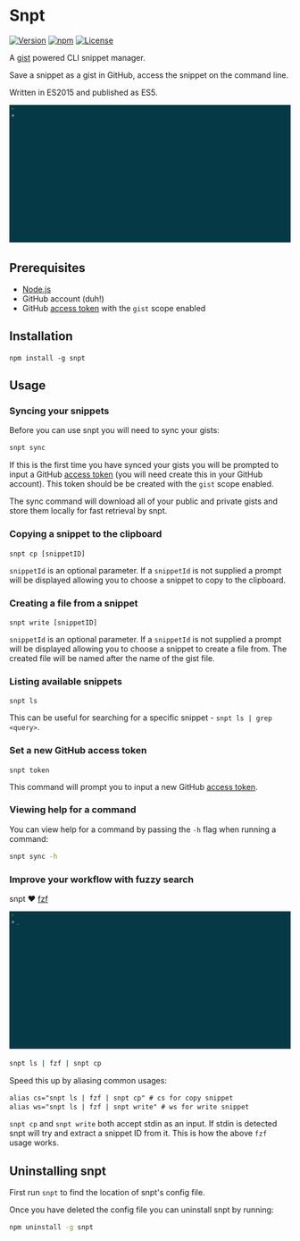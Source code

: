 # Snpt

[![Version](https://img.shields.io/npm/v/snpt.svg?style=flat-square)](https://www.npmjs.com/package/snpt)
[![npm](https://img.shields.io/npm/dm/snpt.svg?style=flat-square)](https://www.npmjs.com/package/snpt)
[![License](https://img.shields.io/github/license/mike182uk/snpt.svg?style=flat-square)](https://www.npmjs.com/package/snpt)

A [gist](https://gist.github.com/) powered CLI snippet manager.

Save a snippet as a gist in GitHub, access the snippet on the command line.

Written in ES2015 and published as ES5.

![](example.gif)

## Prerequisites

- [Node.js](https://nodejs.org/en/)
- GitHub account (duh!)
- GitHub [access token](https://github.com/blog/1509-personal-api-tokens) with the `gist` scope enabled

## Installation

```
npm install -g snpt
```

## Usage

### Syncing your snippets

Before you can use snpt you will need to sync your gists:

```bash
snpt sync
```

If this is the first time you have synced your gists you will be prompted to input a GitHub [access token](https://github.com/blog/1509-personal-api-tokens) (you will need create this in your GitHub account). This token should be be created with the `gist` scope enabled.

The sync command will download all of your public and private gists and store them locally for fast retrieval by snpt.

### Copying a snippet to the clipboard

```
snpt cp [snippetID]
```

`snippetId` is an optional parameter. If a `snippetId` is not supplied a prompt will be displayed allowing you to choose a snippet to copy to the clipboard.

### Creating a file from a snippet

```
snpt write [snippetID]
```

`snippetId` is an optional parameter. If a `snippetId` is not supplied a prompt will be displayed allowing you to choose a snippet to create a file from. The created file will be named after the name of the gist file.

### Listing available snippets

```
snpt ls
```

This can be useful for searching for a specific snippet - `snpt ls | grep <query>`.

### Set a new GitHub access token

```
snpt token
```

This command will prompt you to input a new GitHub [access token](https://github.com/blog/1509-personal-api-tokens).


### Viewing help for a command

You can view help for a command by passing the `-h` flag when running a command:

```bash
snpt sync -h
```

### Improve your workflow with fuzzy search

snpt :heart: [fzf](https://github.com/junegunn/fzf)


![](fzf-example.gif)

```bash
snpt ls | fzf | snpt cp
```

Speed this up by aliasing common usages:

```
alias cs="snpt ls | fzf | snpt cp" # cs for copy snippet
alias ws="snpt ls | fzf | snpt write" # ws for write snippet
```

`snpt cp` and `snpt write` both accept stdin as an input. If stdin is detected snpt will try and extract a snippet ID from it. This is how the above `fzf` usage works.

## Uninstalling snpt

First run `snpt` to find the location of snpt's config file.

Once you have deleted the config file you can uninstall snpt by running:

```bash
npm uninstall -g snpt
```
